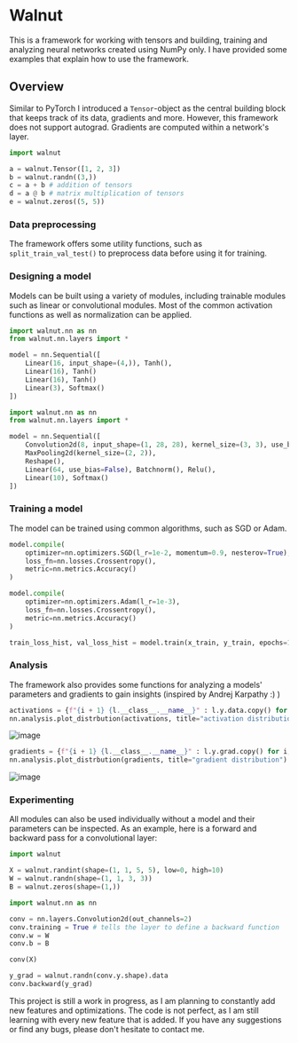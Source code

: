 # Walnut

This is a framework for working with tensors and building, training and analyzing neural networks created using NumPy only. I have provided some examples that explain how to use the framework.

## Overview
Similar to PyTorch I introduced a `Tensor`-object as the central building block that keeps track of its data, gradients and more. However, this framework does not support autograd. Gradients are computed within a network's layer.

```Python
import walnut

a = walnut.Tensor([1, 2, 3])
b = walnut.randn((3,))
c = a + b # addition of tensors
d = a @ b # matrix multiplication of tensors
e = walnut.zeros((5, 5))
```

### Data preprocessing

The framework offers some utility functions, such as `split_train_val_test()` to preprocess data before using it for training.

### Designing a model

Models can be built using a variety of modules, including trainable modules such as linear or convolutional modules. Most of the common activation functions as well as normalization can be applied.

```python
import walnut.nn as nn
from walnut.nn.layers import *

model = nn.Sequential([
    Linear(16, input_shape=(4,)), Tanh(),
    Linear(16), Tanh()
    Linear(16), Tanh()
    Linear(3), Softmax()
])
```

```python
import walnut.nn as nn
from walnut.nn.layers import *

model = nn.Sequential([
    Convolution2d(8, input_shape=(1, 28, 28), kernel_size=(3, 3), use_bias=False), Batchnorm(), Relu(),
    MaxPooling2d(kernel_size=(2, 2)),
    Reshape(),
    Linear(64, use_bias=False), Batchnorm(), Relu(),
    Linear(10), Softmax()
])
```

### Training a model

The model can be trained using common algorithms, such as SGD or Adam.

```python
model.compile(
    optimizer=nn.optimizers.SGD(l_r=1e-2, momentum=0.9, nesterov=True),
    loss_fn=nn.losses.Crossentropy(),
    metric=nn.metrics.Accuracy()
)
```

```python
model.compile(
    optimizer=nn.optimizers.Adam(l_r=1e-3),
    loss_fn=nn.losses.Crossentropy(),
    metric=nn.metrics.Accuracy()
)
```

```python
train_loss_hist, val_loss_hist = model.train(x_train, y_train, epochs=10, batch_size=512, val_data=(x_val, y_val))
```

### Analysis

The framework also provides some functions for analyzing a models' parameters and gradients to gain insights (inspired by Andrej Karpathy :) )

```python
activations = {f"{i + 1} {l.__class__.__name__}" : l.y.data.copy() for i, l in enumerate(model.layers) if l.__class__.__name__ == "Tanh"}
nn.analysis.plot_distrbution(activations, title="activation distribution") 
```

![image](https://github.com/DKoflerGIT/NumpyNN/assets/74835806/a205f974-40a6-4d7b-9916-060d4ada9cae)

```python
gradients = {f"{i + 1} {l.__class__.__name__}" : l.y.grad.copy() for i, l in enumerate(model.layers) if l.__class__.__name__ == "Linear"}
nn.analysis.plot_distrbution(gradients, title="gradient distribution")
```

![image](https://github.com/DKoflerGIT/NumpyNN/assets/74835806/8119d55a-fb83-4300-8f9f-5ea1bd8e85d1)


### Experimenting

All modules can also be used individually without a model and their parameters can be inspected. As an example, here is a forward and backward pass for a convolutional layer:
```python
import walnut

X = walnut.randint(shape=(1, 1, 5, 5), low=0, high=10)
W = walnut.randn(shape=(1, 1, 3, 3))
B = walnut.zeros(shape=(1,))
```

```python
import walnut.nn as nn

conv = nn.layers.Convolution2d(out_channels=2)
conv.training = True # tells the layer to define a backward function
conv.w = W
conv.b = B

conv(X)
```

```python
y_grad = walnut.randn(conv.y.shape).data
conv.backward(y_grad)
```

This project is still a work in progress, as I am planning to constantly add new features and optimizations.
The code is not perfect, as I am still learning with every new feature that is added.
If you have any suggestions or find any bugs, please don't hesitate to contact me.
